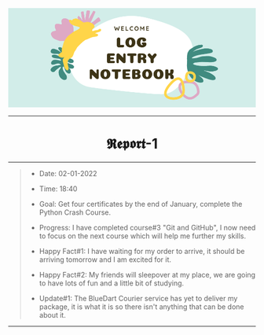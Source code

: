 <img src="https://github.com/Legendary-Person/Legendary-Person/blob/main/Picture/Log%20(600%20x%20200%20px)%20(2000%20x%20200%20px)%20(1).png"/>

--------
<h1 align="center">𝕽𝖊𝖕𝖔𝖗𝖙-1</h1>

--------
> - Date: 02-01-2022
> - Time: 18:40
> - Goal: Get four certificates by the end of January, complete the Python Crash Course.
>
> - Progress: I have completed course#3 "Git and GitHub", I now need to focus on the next course which will help me further my skills.
> - Happy Fact#1: I have waiting for my order to arrive, it should be arriving tomorrow and I am excited for it.
> - Happy Fact#2: My friends will sleepover at my place, we are going to have lots of fun and a little bit of studying.
>
> - Update#1: The BlueDart Courier service has yet to deliver my package, it is what it is so there isn't anything that can be done about it.

--------
